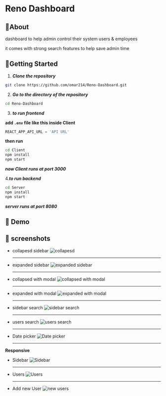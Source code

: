 # Reno Dashboard

## 🚩About<a name = "about"></a>

dashboard to help admin control their system users & employees

it comes with strong search features to help save admin time

## 🏁Getting Started <a name = "start"></a>

1. **_Clone the repository_**

```bash
git clone https://github.com/omar214/Reno-Dashboard.git
```

2. **_Go to the directory of the repository_**

```bash
cd Reno-Dashboard
```

3. **_to run frontend_**

**add `.env` file like this inside Client**

```py
REACT_APP_API_URL = 'API URL'

```

**then run**

```bash
cd Client
npm install
npm start
```

**_now Client runs at port 3000_**

4.**_to run backend_**

```bash
cd Server
npm install
npm start
```

**_server runs at port 8080_**

## 🎥 Demo<a name = "demo"></a>

<div name = "demo" align="center" width=1189>
</div>

## 🎥 screenshots<a name = "screenshots"></a>

- collapesd sidebar
  ![collapesd](./screenshots/1.png)

  <hr />

- expanded sidebar
  ![expanded sidebar](./screenshots/2.png)

  <hr />

- collapsed with modal
  ![collapsed with modal](./screenshots/3.png)

  <hr />

- expanded with modal
  ![expanded with modal](./screenshots/4.png)

  <hr />

- sidebar search
  ![sidebar search](./screenshots/5.png)

  <hr />

- users search
  ![users search](./screenshots/6.png)

  <hr />

- Date picker
  ![Date picker](./screenshots/7.png)

  <hr />

**Responsive**

- Sidebar
  ![Sidebar](./screenshots/responsive/1.png)

  <hr />

- Users
  ![Users](./screenshots/responsive/2.png)

  <hr />

- Add new User
  ![new users](./screenshots/responsive/4.png)
